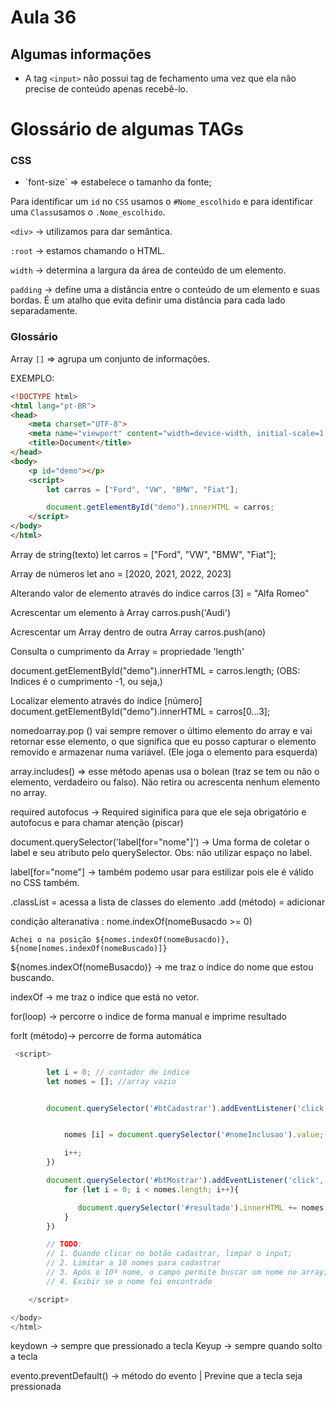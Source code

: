 # Aula 36

## Algumas informações

- A tag `<input>` não possui tag de fechamento uma vez que ela não precise de conteúdo apenas recebê-lo.

# Glossário de algumas TAGs

### CSS
- ´font-size´ => estabelece o tamanho da fonte;

Para identificar um `id` no `CSS` usamos o `#Nome_escolhido` e para identificar uma `Class`usamos o `.Nome_escolhido`.

`<div>` -> utilizamos para dar semântica.

`:root` -> estamos chamando o HTML.

`width` -> determina a largura da área de conteúdo de um elemento.

`padding` -> define uma a distância entre o conteúdo de um elemento e suas bordas. É um atalho que evita definir uma distância para cada lado separadamente.

### Glossário 

Array `[]` => agrupa um conjunto de informações.

EXEMPLO:

~~~HTML
<!DOCTYPE html>
<html lang="pt-BR">
<head>
    <meta charset="UTF-8">
    <meta name="viewport" content="width=device-width, initial-scale=1.0">
    <title>Document</title>
</head>
<body>
    <p id="demo"></p>
    <script>
        let carros = ["Ford", "VW", "BMW", "Fiat"];

        document.getElementById("demo").innerHTML = carros;
    </script>
</body>
</html>
~~~~

Array de string(texto)
let carros = ["Ford", "VW", "BMW", "Fiat"];

Array de números
let ano = [2020, 2021, 2022, 2023]

Alterando valor de elemento através do índice
carros [3] = "Alfa Romeo"

Acrescentar um elemento à Array
carros.push('Audi')

Acrescentar um Array dentro de outra Array
carros.push(ano)

Consulta o cumprimento da Array = propriedade 'length'

document.getElementById("demo").innerHTML = carros.length;
(OBS: Indices é o cumprimento -1, ou seja,)

Localizar elemento através do índice [número]
document.getElementById("demo").innerHTML = carros[0...3];

nomedoarray.pop () vai sempre remover o último elemento do array e vai retornar esse elemento, o que significa que eu posso capturar o elemento removido e armazenar numa variável.
(Ele joga o elemento para esquerda)

array.includes() => esse método apenas usa o bolean (traz se tem ou não o elemento, verdadeiro ou falso). Não retira ou acrescenta nenhum elemento no array.

required autofocus -> Required siginifica para que ele seja obrigatório e autofocus e para chamar atenção (piscar)

document.querySelector('label[for="nome"]') -> Uma forma de coletar o label e seu atributo pelo querySelector. Obs: não utilizar espaço no label.

label[for="nome"] -> também podemo usar para estilizar pois ele é válido no CSS também.

.classList = acessa a lista de classes do elemento
.add (método) = adicionar

condição alteranativa : nome.indexOf(nomeBusacdo >= 0)

`Achei o na posição ${nomes.indexOf(nomeBusacdo)}, ${nome[nomes.indexOf(nomeBuscado)]}`

${nomes.indexOf(nomeBusacdo)} -> me traz o índice do nome que estou buscando.

indexOf -> me traz o indice que está no vetor.

for(loop) -> percorre o indice de forma manual e imprime resultado 

forIt (método)-> percorre de forma automática

~~~js
 <script>

        let i = 0; // contador de indice
        let nomes = []; //array vazio


        document.querySelector('#btCadastrar').addEventListener('click', () => {


            nomes [i] = document.querySelector('#nomeInclusao').value;

            i++;
        })

        document.querySelector('#btMostrar').addEventListener('click', () => {
            for (let i = 0; i < nomes.length; i++){

               document.querySelector('#resultado').innerHTML += nomes [i] + '<br>';
            }
        })

        // TODO:
        // 1. Quando clicar no botão cadastrar, limpar o input;
        // 2. Limitar a 10 nomes para cadastrar
        // 3. Após o 10º nome, o campo permite buscar um nome no array;
        // 4. Exibir se o nome foi encontrado

    </script>

</body>
</html>
~~~

keydown -> sempre que pressionado a tecla
Keyup -> sempre quando solto a tecla

evento.preventDefault() -> método do evento | Previne que a tecla seja pressionada